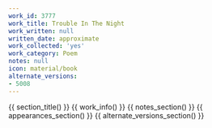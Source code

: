 ```yaml
---
work_id: 3777
work_title: Trouble In The Night
work_written: null
written_date: approximate
work_collected: 'yes'
work_category: Poem
notes: null
icon: material/book
alternate_versions:
- 5008
---
```


{{ section_title() }}
{{ work_info() }}
{{ notes_section() }}
{{ appearances_section() }}
{{ alternate_versions_section() }}
